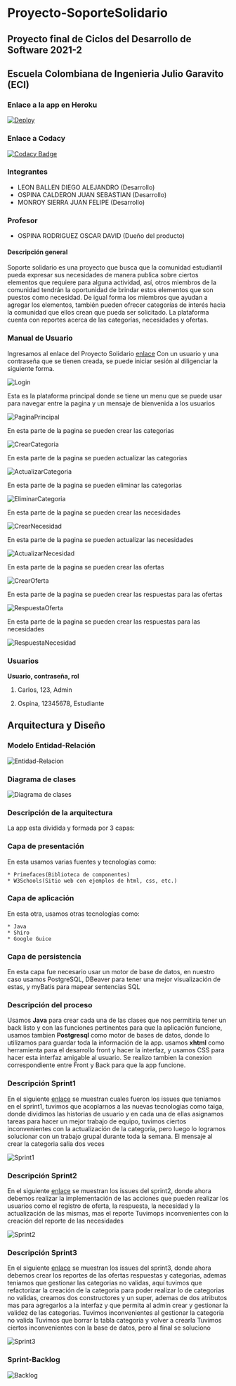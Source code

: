 # Proyecto-SoporteSolidario

## Proyecto final de Ciclos del Desarrollo de Software 2021-2

## Escuela Colombiana de Ingenieria Julio Garavito (ECI)

### Enlace a la app en Heroku

[![Deploy](https://www.herokucdn.com/deploy/button.svg)](https://proyecvdssolidaria.herokuapp.com/app/login.xhtml)

### Enlace a Codacy

[![Codacy Badge](https://app.codacy.com/project/badge/Grade/36b5436321ab4abc9fc58dd11b3d0a40)](https://www.codacy.com/gh/ProyeCVDS20212/2021-2-PROYCVDS-SoporteSolidario/dashboard?utm_source=github.com&amp;utm_medium=referral&amp;utm_content=ProyeCVDS20212/2021-2-PROYCVDS-SoporteSolidario&amp;utm_campaign=Badge_Grade)

### Integrantes

- LEON BALLEN DIEGO ALEJANDRO (Desarrollo)
- OSPINA CALDERON JUAN SEBASTIAN (Desarrollo)
- MONROY SIERRA JUAN FELIPE (Desarrollo)

### Profesor

+ OSPINA RODRIGUEZ OSCAR DAVID (Dueño del producto)

#### Descripción general

Soporte solidario es una proyecto que busca que la comunidad estudiantil pueda expresar sus necesidades de manera
publica sobre ciertos elementos que requiere para alguna actividad, así, otros miembros de la comunidad tendrán
la oportunidad de brindar estos elementos que son puestos como necesidad. De igual forma los miembros que ayudan
a agregar los elementos, también pueden ofrecer categorías de interés hacia la comunidad que ellos crean que pueda ser
solicitado. La plataforma cuenta con reportes acerca de las categorías, necesidades y ofertas.

### Manual de Usuario
Ingresamos al enlace del Proyecto Solidario [enlace](https://proyecvdssolidaria.herokuapp.com/app/login.xhtml)
Con un usuario y una contraseña que se tienen creada, se puede iniciar sesión al diligenciar la siguiente
forma.

![Login](img/Manual/login.png)

Esta es la plataforma principal donde se tiene un menu que se puede usar para navegar entre la pagina
y un mensaje de bienvenida a los usuarios

![PaginaPrincipal](img/Manual/PaginaPrincipal.png)

En esta parte de la pagina se pueden crear las categorias

![CrearCategoria](img/Manual/CrearCategoria.png)

En esta parte de la pagina se pueden actualizar las categorias

![ActualizarCategoria](img/Manual/ActualizarCategoria.png)

En esta parte de la pagina se pueden eliminar las categorias

![EliminarCategoria](img/Manual/EliminarCategoria.png)

En esta parte de la pagina se pueden crear las necesidades

![CrearNecesidad](img/Manual/CrearNecesidad.png)

En esta parte de la pagina se pueden actualizar las necesidades

![ActualizarNecesidad](img/Manual/ActualizarNecesidad.png)

En esta parte de la pagina se pueden crear las ofertas

![CrearOferta](img/Manual/CrearOferta.png)

En esta parte de la pagina se pueden crear las respuestas para las ofertas

![RespuestaOferta](img/Manual/RespuestaOferta.png)

En esta parte de la pagina se pueden crear las respuestas para las necesidades

![RespuestaNecesidad](img/Manual/RespuestaNecesidad.png)

### Usuarios
**Usuario, contraseña, rol**

1. Carlos, 123, Admin

2. Ospina, 12345678, Estudiante 

## Arquitectura y Diseño
### Modelo Entidad-Relación

![Entidad-Relacion](img/Otras%20imagenes/Diagramaer.png)

### Diagrama de clases

![Diagrama de clases](img/Otras%20imagenes/Diagramadeclases.jpg)

### Descripción de la arquitectura

La app esta dividida y formada por 3 capas:

### Capa de presentación 

En esta usamos varias fuentes y tecnologías como:

    * Primefaces(Biblioteca de componentes)
    * W3Schools(Sitio web con ejemplos de html, css, etc.)
   
### Capa de aplicación

En esta otra, usamos otras tecnologías como:
    
    * Java
    * Shiro
    * Google Guice

### Capa de persistencia

En esta capa fue necesario usar un motor de base de datos, en nuestro caso usamos PostgreSQL, 
DBeaver para tener una mejor visualización de estas, y myBatis para mapear sentencias SQL

### Descripción del proceso

Usamos **Java** para crear cada una de las clases que nos permitiria tener un back listo y con las
funciones pertinentes para que la aplicación funcione, usamos tambien **Postgresql** como motor de 
bases de datos, donde lo utilizamos para guardar toda la información de la app. usamos **xhtml**
como herramienta para el desarrollo front y hacer la interfaz, y usamos CSS para hacer esta interfaz
amigable al usuario. Se realizo tambien la conexion correspondiente entre Front y Back para que la
app funcione. 

### Descripción Sprint1


En el siguiente [enlace](https://tree.taiga.io/project/juanoyolo-solidaridad-escuela/taskboard/sprint-1-16929)
se muestran cuales fueron los issues que teniamos en el sprint1, tuvimos que acoplarnos a las nuevas tecnologias como taiga,
donde dividimos las historias de usuario y en cada una de ellas asignamos tareas para hacer un mejor trabajo de equipo, 
tuvimos ciertos inconvenientes con la actualización de la categoria, pero luego lo logramos solucionar con un
trabajo grupal durante toda la semana.
El mensaje al crear la categoria salia dos veces

![Sprint1](img/Otras%20imagenes/Sprint1.png)

### Descripción Sprint2

En el siguiente [enlace](https://tree.taiga.io/project/juanoyolo-solidaridad-escuela/taskboard/sprint-2-9441) se muestran
los issues del sprint2, donde ahora debemos realizar la implementación de las acciones que pueden realizar los usuarios
como el registro de oferta, la respuesta, la necesidad y la actualización de las mismas, mas el reporte
Tuvimops inconvenientes con la creación del reporte de las necesidades


![Sprint2](img/Otras%20imagenes/Sprint2.png)

### Descripción Sprint3

En el siguiente [enlace](https://tree.taiga.io/project/juanoyolo-solidaridad-escuela/taskboard/sprint-3-6363) se muestran
los issues del sprint3, donde ahora debemos crear los reportes de las ofertas respuestas y categorias, ademas teniamos que
gestionar las categorias no validas, aquí tuvimos que refactorizar la creación de la categoria para poder realizar lo de 
categorias no validas, creamos dos constructores y un super, ademas de dos atributos mas para agregarlos a la interfaz y 
que permita al admin crear y gestionar la validez de las categorias.
Tuvimos inconvenientes al gestionar la categoria no valida
Tuvimos que borrar la tabla categoria y volver a crearla
Tuvimos ciertos inconvenientes con la base de datos, pero al final se soluciono

![Sprint3](img/Otras%20imagenes/Sprint3.png)

### Sprint-Backlog

![Backlog](img/Otras%20imagenes/Backlog.png)




